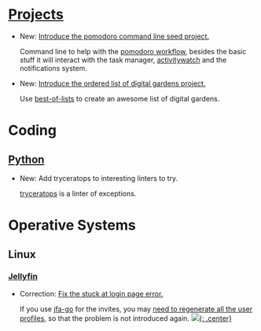 # [Projects](projects.md)

* New: [Introduce the pomodoro command line seed project.](projects.md#pomodoro-command-line)

    Command line to help with the [pomodoro workflow](life_planning.md#pomodoro), besides the basic stuff it will interact with the task manager, [activitywatch](activitywatch.md) and the notifications system.

* New: [Introduce the ordered list of digital gardens project.](projects.md#create-an-ordered-list-of-digital-gardens)

    Use [best-of-lists](https://github.com/best-of-lists/best-of) to create an
    awesome list of digital gardens.

# Coding

## [Python](python.md)

* New: Add tryceratops to interesting linters to try.

    [tryceratops](https://github.com/guilatrova/tryceratops) is a linter of exceptions.

# Operative Systems

## Linux

### [Jellyfin](jellyfin.md)

* Correction: [Fix the stuck at login page error.](jellyfin.md#stuck-at-login-page)

    If you use [jfa-go](https://github.com/hrfee/jfa-go) for the invites, you may
    [need to regenerate all the user
    profiles](https://github.com/hrfee/jfa-go/issues/101), so that the problem is
    not introduced again.
[![](not-by-ai.svg){: .center}](https://notbyai.fyi)
